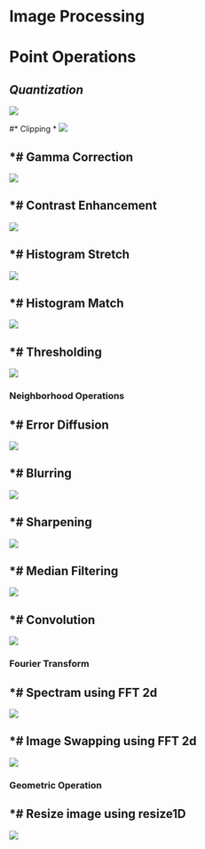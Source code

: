 # Image Processing

# Point Operations

## ***Quantization***
![](https://github.com/ahamedbashir/imageProcessing/blob/master/media/pointOps/1.gif)

#* Clipping *
![](https://github.com/ahamedbashir/imageProcessing/blob/master/media/pointOps/2.gif)

## *# Gamma Correction
![](https://github.com/ahamedbashir/imageProcessing/blob/master/media/pointOps/3.gif)

## *# Contrast Enhancement
![](https://github.com/ahamedbashir/imageProcessing/blob/master/media/pointOps/4.gif)

## *# Histogram Stretch
![](https://github.com/ahamedbashir/imageProcessing/blob/master/media/pointOps/5.gif)

## *# Histogram Match
![](https://github.com/ahamedbashir/imageProcessing/blob/master/media/pointOps/6.gif)

## *# Thresholding
![](https://github.com/ahamedbashir/imageProcessing/blob/master/media/pointOps/7.gif)


### Neighborhood Operations


## *# Error Diffusion 
![](https://github.com/ahamedbashir/imageProcessing/blob/master/media/neighOps/1.gif)

## *# Blurring
![](https://github.com/ahamedbashir/imageProcessing/blob/master/media/neighOps/2.gif)

## *# Sharpening
![](https://github.com/ahamedbashir/imageProcessing/blob/master/media/neighOps/3.gif)

## *# Median Filtering
![](https://github.com/ahamedbashir/imageProcessing/blob/master/media/neighOps/4.gif)

## *# Convolution
![](https://github.com/ahamedbashir/imageProcessing/blob/master/media/neighOps/5.gif)


### Fourier Transform


## *# Spectram using FFT 2d
![](https://github.com/ahamedbashir/imageProcessing/blob/master/media/fourier/1.gif)

## *# Image Swapping using FFT 2d
![](https://github.com/ahamedbashir/imageProcessing/blob/master/media/fourier/2.gif)


### Geometric Operation


## *# Resize image using resize1D
![](https://github.com/ahamedbashir/imageProcessing/blob/master/media/resize/1.gif)
